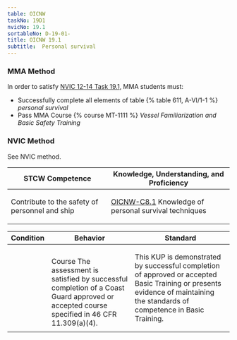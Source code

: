 ```yaml
---
table: OICNW
taskNo: 19D1
nvicNo: 19.1 
sortableNo: D-19-01-
title: OICNW 19.1 
subtitle:  Personal survival
---
```



### MMA Method

In order to satisfy  [NVIC 12-14  Task  19.1]({{site.baseurl}}/assets/images/nvic-12-14.pdf), MMA students must:

* Successfully complete all elements of table {% table 611, A-VI/1-1 %} *personal survival*
* Pass MMA Course {% course MT-1111 %}  *Vessel Familiarization and Basic Safety Training*


### NVIC Method

<a onclick="togglevisibility('nvic_methods')" >See NVIC method.</a>

<div id='nvic_methods' class='hide'>

<table>
<thead>
<tr>
<th class='forty'> STCW Competence </th>
<th class='sixty'> Knowledge, Understanding, and Proficiency </th>
</tr>
</thead>




<tbody>
<tr><td markdown='1'>

Contribute to the safety of personnel and ship

</td><td markdown='1'>

[OICNW-C8.1]({{site.baseurl}}/tables/21.html#OICNW-C8.1) Knowledge of personal survival techniques

</td></tr>


</tbody>
</table>


<table>
<thead>
<tr><th class='twenty'>  Condition </th><th class='twenty'> Behavior </th><th  class='sixty'>Standard </th></tr>
</thead>
<tbody >



<tr><td markdown='1'>


</td><td markdown='1'>


<br>

<div class="tooltip">Course
<span class="tooltiptext">
The assessment is satisfied by successful completion of a Coast Guard approved or accepted course specified in 46 CFR 11.309(a)(4).
</span>
</div>


</td><td markdown='1'>

This KUP is demonstrated by successful completion of approved or accepted Basic Training or presents evidence of maintaining the standards of competence in Basic Training.

</td></tr>
</tbody>
</table>
</div>

